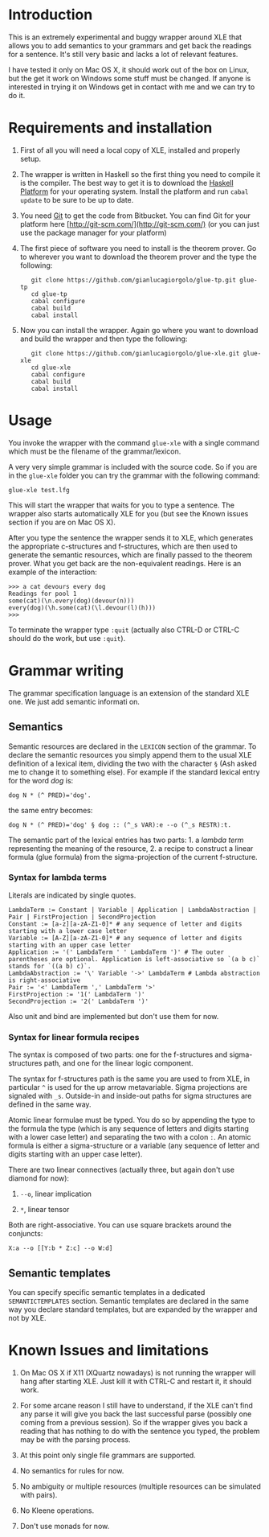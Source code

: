 # Introduction

This is an extremely experimental and buggy wrapper around XLE that
allows you to add semantics to your grammars and get back the readings
for a sentence. It's still very basic and lacks a lot of relevant
features.

I have tested it only on Mac OS X, it should work out of the box on
Linux, but the get it work on Windows some stuff must be changed. If
anyone is interested in trying it on Windows get in contact with me
and we can try to do it.

# Requirements and installation

1. First of all you will need a local copy of XLE, installed and properly
setup. 

2. The wrapper is written in Haskell so the first thing you need to
 compile it is the compiler. The best way to get it is to download the
 [Haskell Platform](https://www.haskell.org/platform/) for your 
 operating system. Install the platform and run `cabal update` to be
 sure to be up to date.

3. You need [Git](http://git-scm.com/) to get the code from
   Bitbucket. You can find Git for your platform here
   [http://git-scm.com/](http://git-scm.com/) (or you can just use the
   package manager for your platform)

4. The first piece of software you need to install is the theorem
   prover. Go to wherever you want to download the theorem prover and
   the type the following:

          git clone https://github.com/gianlucagiorgolo/glue-tp.git glue-tp
          cd glue-tp
          cabal configure
          cabal build
          cabal install

5. Now you can install the wrapper. Again go where you want to download and build the wrapper and then type the following:

		  git clone https://github.com/gianlucagiorgolo/glue-xle.git glue-xle
		  cd glue-xle
		  cabal configure
		  cabal build
		  cabal install

# Usage

You invoke the wrapper with the command `glue-xle` with a single command which must be the filename of the grammar/lexicon.

A very very simple grammar is included with the source code. So if you are in the `glue-xle` folder you can try the grammar with the following command:

	glue-xle test.lfg

This will start the wrapper that waits for you to type a sentence. The wrapper also starts automatically XLE for you (but see the Known issues section if you are on Mac OS X).

After you type the sentence the wrapper sends it to XLE, which generates the appropriate c-structures and f-structures, which are then used to generate the semantic resources, which are finally passed to the theorem prover. What you get back are the non-equivalent readings. Here is an example of the interaction:

	>>> a cat devours every dog
	Readings for pool 1
	some(cat)(\n.every(dog)(devour(n)))
	every(dog)(\h.some(cat)(\l.devour(l)(h)))
	>>> 

To terminate the wrapper type `:quit` (actually also CTRL-D or CTRL-C should do the work, but use `:quit`).

# Grammar writing

The grammar specification language is an extension of the standard XLE one. We just add semantic informati
on.

## Semantics

Semantic resources are declared in the `LEXICON` section of the grammar. To declare the semantic resources you simply append them to the usual XLE definition of a lexical item, dividing the two with the character `§` (Ash asked me to change it to something else). For example if the standard lexical entry for the word *dog* is:

	dog N * (^ PRED)='dog'.

the same entry becomes:

	dog N * (^ PRED)='dog' § dog :: (^_s VAR):e --o (^_s RESTR):t.

The semantic part of the lexical entries has two parts: 1. a *lambda term* representing the meaning of the resource, 2. a recipe to construct a linear formula (glue formula) from the sigma-projection of the current f-structure.

### Syntax for lambda terms
Literals are indicated by single quotes.

~~~~
LambdaTerm := Constant | Variable | Application | LambdaAbstraction | Pair | FirstProjection | SecondProjection 
Constant := [a-z][a-zA-Z1-0]* # any sequence of letter and digits starting with a lower case letter
Variable := [A-Z][a-zA-Z1-0]* # any sequence of letter and digits starting with an upper case letter
Application := '(' LambdaTerm ' ' LambdaTerm ')' # The outer parentheses are optional. Application is left-associative so `(a b c)` stands for `((a b) c)`.
LambdaAbstraction := '\' Variable '->' LambdaTerm # Lambda abstraction is right-associative
Pair := '<' LambdaTerm ',' LambdaTerm '>'
FirstProjection := '1(' LambdaTerm ')'
SecondProjection := '2(' LambdaTerm ')'
~~~~

Also unit and bind are implemented but don't use them for now.

### Syntax for linear formula recipes

The syntax is composed of two parts: one for the f-structures and sigma-structures path, and one for the linear logic component.

The syntax for f-structures path is the same you are used to from XLE, in particular `^` is used for the up arrow metavariable. Sigma projections are signaled with `_s`. Outside-in and inside-out paths for sigma structures are defined in the same way. 

Atomic linear formulae must be typed. You do so by appending the type to the formula the type (which is any sequence of letters and digits starting with a lower case letter) and separating the two with a colon `:`. An atomic formula is either a sigma-structure or a variable (any sequence of letter and digits starting with an upper case letter).

There are two linear connectives (actually three, but again don't use diamond for now):

1. `--o`, linear implication

2. `*`, linear tensor

Both are right-associative. You can use square brackets around the conjuncts:

	X:a --o [[Y:b * Z:c] --o W:d]

## Semantic templates

You can specify specific semantic templates in a dedicated `SEMANTICTEMPLATES` section. Semantic templates are declared in the same way you declare standard templates, but are expanded by the wrapper and not by XLE.

# Known Issues and limitations

1. On Mac OS X if X11 (XQuartz nowadays) is not running the wrapper
   will hang after starting XLE. Just kill it with CTRL-C and restart
   it, it should work.

2. For some arcane reason I still have to understand, if the XLE can't
   find any parse it will give you back the last successful parse
   (possibly one coming from a previous session). So if the wrapper
   gives you back a reading that has nothing to do with the sentence
   you typed, the problem may be with the parsing process. 

3. At this point only single file grammars are supported.

4. No semantics for rules for now.

5. No ambiguity or multiple resources (multiple resources can be simulated with pairs).

6. No Kleene operations.

7. Don't use monads for now.
